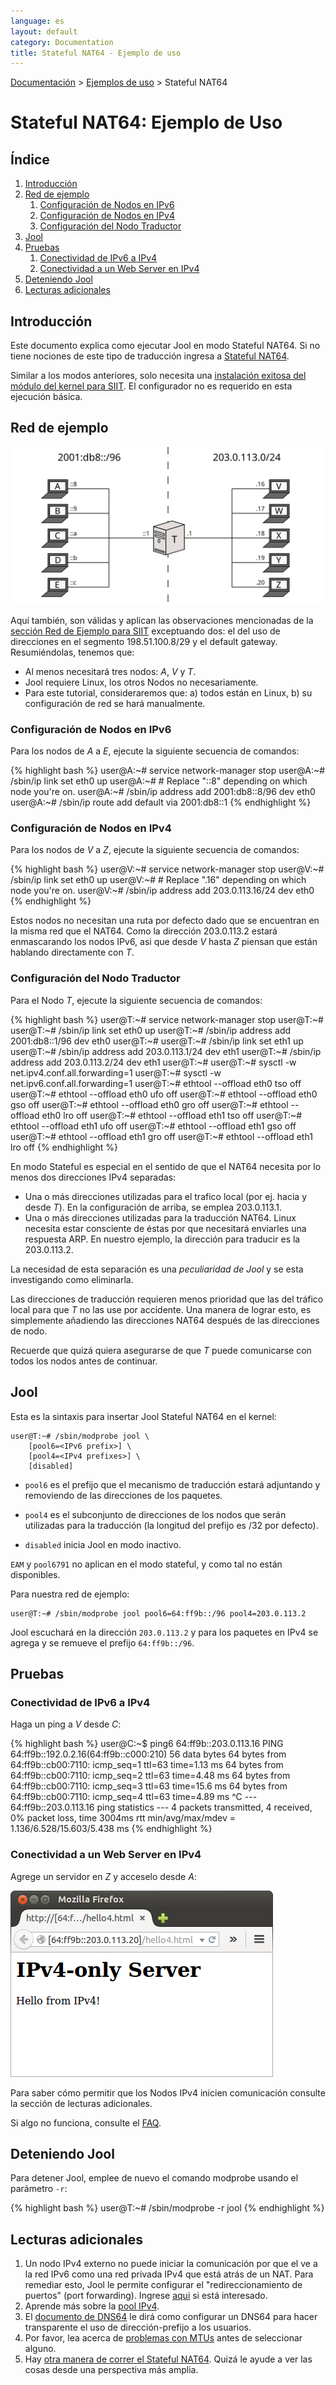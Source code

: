 ```yaml
---
language: es
layout: default
category: Documentation
title: Stateful NAT64 - Ejemplo de uso
---
```


[Documentación](documentation.html) > [Ejemplos de uso](documentation.html#ejemplos-de-uso) > Stateful NAT64

# Stateful NAT64: Ejemplo de Uso

## Índice

1. [Introducción](#introduccin)
2. [Red de ejemplo](#red-de-ejemplo)
	1. [Configuración de Nodos en IPv6](#configuracin-de-nodos-en-ipv6)
	2. [Configuración de Nodos en IPv4](#configuracin-de-nodos-en-ipv4)
	3. [Configuración del Nodo Traductor](#configuracin-del-nodo-traductor)
3. [Jool](#jool)
4. [Pruebas](#pruebas)
	1. [Conectividad de IPv6 a IPv4](#conectividad-de-ipv6-a-ipv4)<br />
	2. [Conectividad a un Web Server en IPv4](#conectividad-a-un-web-server-en-ipv4)
5. [Deteniendo Jool](#deteniendo-jool)
6. [Lecturas adicionales](#lecturas-adicionales)


## Introducción

Este documento explica como ejecutar Jool en modo Stateful NAT64. Si no tiene nociones de este tipo de traducción ingresa a [Stateful NAT64](intro-nat64.html#stateful-nat64).

Similar a los modos anteriores, solo necesita una [instalación exitosa del módulo del kernel para SIIT](mod-install.html). El configurador no es requerido en esta ejecución básica.

## Red de ejemplo

![Figura 1 - Red de ejemplo](../images/network/stateful.svg)

Aquí también, son válidas y aplican las observaciones mencionadas de la [sección Red de Ejemplo para SIIT](mod-run-vanilla.html#red-de-ejemplo) exceptuando dos: el del uso de direcciones en el segmento 198.51.100.8/29 y el default gateway. Resumiéndolas, tenemos que:

- Al menos necesitará tres nodos: _A_, _V_ y _T_.
- Jool requiere Linux, los otros Nodos no necesariamente.
- Para este tutorial, consideraremos que: a) todos están en Linux, b) su configuración de red se hará manualmente.

### Configuración de Nodos en IPv6

Para los nodos de _A_ a _E_, ejecute la siguiente secuencia de comandos:

{% highlight bash %}
user@A:~# service network-manager stop
user@A:~# /sbin/ip link set eth0 up
user@A:~# # Replace "::8" depending on which node you're on.
user@A:~# /sbin/ip address add 2001:db8::8/96 dev eth0
user@A:~# /sbin/ip route add default via 2001:db8::1
{% endhighlight %}

### Configuración de Nodos en IPv4

Para los nodos de _V_ a _Z_, ejecute la siguiente secuencia de comandos:

{% highlight bash %}
user@V:~# service network-manager stop
user@V:~# /sbin/ip link set eth0 up
user@V:~# # Replace ".16" depending on which node you're on.
user@V:~# /sbin/ip address add 203.0.113.16/24 dev eth0
{% endhighlight %}

Estos nodos no necesitan una ruta por defecto dado que se encuentran en la misma red que el NAT64. Como la dirección 203.0.113.2 estará enmascarando los nodos IPv6, asi que desde _V_ hasta _Z_ piensan que están hablando directamente con _T_.

### Configuración del Nodo Traductor

Para el Nodo _T_, ejecute la siguiente secuencia de comandos:

{% highlight bash %}
user@T:~# service network-manager stop
user@T:~# 
user@T:~# /sbin/ip link set eth0 up
user@T:~# /sbin/ip address add 2001:db8::1/96 dev eth0
user@T:~# 
user@T:~# /sbin/ip link set eth1 up
user@T:~# /sbin/ip address add 203.0.113.1/24 dev eth1
user@T:~# /sbin/ip address add 203.0.113.2/24 dev eth1
user@T:~# 
user@T:~# sysctl -w net.ipv4.conf.all.forwarding=1
user@T:~# sysctl -w net.ipv6.conf.all.forwarding=1
user@T:~# ethtool --offload eth0 tso off
user@T:~# ethtool --offload eth0 ufo off
user@T:~# ethtool --offload eth0 gso off
user@T:~# ethtool --offload eth0 gro off
user@T:~# ethtool --offload eth0 lro off
user@T:~# ethtool --offload eth1 tso off
user@T:~# ethtool --offload eth1 ufo off
user@T:~# ethtool --offload eth1 gso off
user@T:~# ethtool --offload eth1 gro off
user@T:~# ethtool --offload eth1 lro off
{% endhighlight %}

En modo Stateful es especial en el sentido de que el NAT64 necesita por lo menos dos direcciones IPv4 separadas:

- Una o más direcciones utilizadas para el trafico local (por ej. hacia y desde _T_). En la configuración de arriba, se emplea 203.0.113.1.
- Una o más direcciones utilizadas para la traducción NAT64. Linux necesita estar consciente de éstas por que necesitará enviarles una respuesta ARP. En nuestro ejemplo, la dirección para traducir es la 203.0.113.2.

La necesidad de esta separación es una _peculiaridad de Jool_ y se esta investigando como eliminarla.

Las direcciones de traducción requieren menos prioridad que las del tráfico local para que _T_ no las use por accidente. Una manera de lograr esto, es simplemente añadiendo las direcciones NAT64 después de las direcciones de nodo.

Recuerde que quizá quiera asegurarse de que _T_ puede comunicarse con todos los nodos antes de continuar.

## Jool

Esta es la sintaxis para insertar Jool Stateful NAT64 en el kernel:<br />

	user@T:~# /sbin/modprobe jool \
		[pool6=<IPv6 prefix>] \
		[pool4=<IPv4 prefixes>] \
		[disabled]

- `pool6` es el prefijo que el mecanismo de traducción estará adjuntando y removiendo de las direcciones de los paquetes.

- `pool4` es el subconjunto de direcciones de los nodos que serán utilizadas para la traducción (la longitud del prefijo es /32 por defecto).

- `disabled`  inicia Jool en modo inactivo.

`EAM` y `pool6791` no aplican en el modo stateful, y como tal no están disponibles.

Para nuestra red de ejemplo:

	user@T:~# /sbin/modprobe jool pool6=64:ff9b::/96 pool4=203.0.113.2

Jool escuchará en la dirección `203.0.113.2` y para los paquetes en IPv4 se agrega y se remueve el prefijo `64:ff9b::/96`.

## Pruebas

### Conectividad de IPv6 a IPv4

Haga un ping a _V_ desde _C_:

{% highlight bash %}
user@C:~$ ping6 64:ff9b::203.0.113.16
PING 64:ff9b::192.0.2.16(64:ff9b::c000:210) 56 data bytes
64 bytes from 64:ff9b::cb00:7110: icmp_seq=1 ttl=63 time=1.13 ms
64 bytes from 64:ff9b::cb00:7110: icmp_seq=2 ttl=63 time=4.48 ms
64 bytes from 64:ff9b::cb00:7110: icmp_seq=3 ttl=63 time=15.6 ms
64 bytes from 64:ff9b::cb00:7110: icmp_seq=4 ttl=63 time=4.89 ms
^C
--- 64:ff9b::203.0.113.16 ping statistics ---
4 packets transmitted, 4 received, 0% packet loss, time 3004ms
rtt min/avg/max/mdev = 1.136/6.528/15.603/5.438 ms
{% endhighlight %}

### Conectividad a un Web Server en IPv4

Agrege un servidor en _Z_ y acceselo desde _A_:

![Figura 1 - IPv4 TCP desde un nodo IPv6](../images/run-stateful-firefox-4to6.png)

Para saber cómo permitir que los Nodos IPv4 inicien comunicación consulte la sección de lecturas adicionales.

Si algo no funciona, consulte el [FAQ](faq.html).

## Deteniendo Jool

Para detener Jool, emplee de nuevo el comando modprobe usando el parámetro `-r`:

{% highlight bash %}
user@T:~# /sbin/modprobe -r jool
{% endhighlight %}

## Lecturas adicionales

1. Un nodo IPv4 externo no puede iniciar la comunicación por que el ve a la red IPv6 como una red privada IPv4 que está atrás de un NAT. Para remediar esto, Jool le permite configurar el "redireccionamiento de puertos" (port forwarding). Ingrese [aqui](static-bindings.html) si está interesado.
2. Aprende más sobre la [pool IPv4](pool4.html).
3. El [documento de DNS64](dns64.html) le dirá como configurar un DNS64 para hacer transparente el uso de dirección-prefijo a los usuarios.
4. Por favor, lea acerca de [problemas con MTUs](mtu.html) antes de seleccionar alguno.
5. Hay [otra manera de correr el Stateful NAT64](mod-run-alternate.html). Quizá le ayude a ver las cosas desde una perspectiva más amplia.
